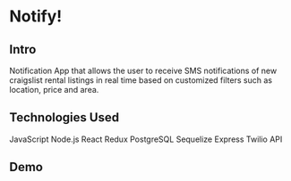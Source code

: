 # Notify!

## Intro

Notification App that allows the user to receive SMS notifications of new craigslist rental listings in real time based on customized filters such as location, price and area.

## Technologies Used

JavaScript
Node.js
React
Redux
PostgreSQL
Sequelize
Express
Twilio API

## Demo



